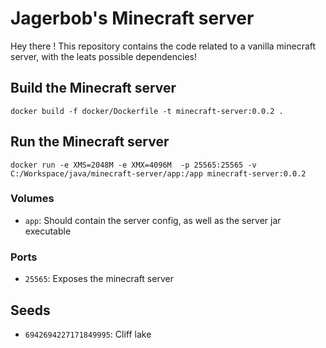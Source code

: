 # Jagerbob's Minecraft server

Hey there ! This repository contains the code related to a vanilla minecraft server, with the leats possible dependencies!

## Build the Minecraft server

```
docker build -f docker/Dockerfile -t minecraft-server:0.0.2 .  
```

## Run the Minecraft server

```
docker run -e XMS=2048M -e XMX=4096M  -p 25565:25565 -v C:/Workspace/java/minecraft-server/app:/app minecraft-server:0.0.2
```

### Volumes

- `app`: Should contain the server config, as well as the server jar executable

### Ports

- `25565`: Exposes the minecraft server

## Seeds

- `6942694227171849995`: Cliff lake